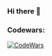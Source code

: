 ### Hi there 👋

### Codewars:
[![CodeWars](https://www.codewars.com/users/Const-Phi/badges/large)](https://www.codewars.com/users/Const-Phi/)

<!--
### Statistics:
![Top Langs](https://github-readme-stats.vercel.app/api/top-langs/?username=Const-Phi&count_private=true&langs_count=10&theme=dark&layout=compact)

![GitHub stats](https://github-readme-stats.vercel.app/api?username=Const-Phi&count_private=true&show_icons=true&theme=dark)
-->
